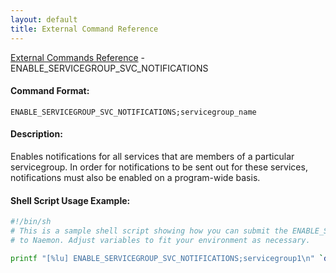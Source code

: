 ```yaml
---
layout: default
title: External Command Reference
---
```


<!--
************************************************
* AUTO GENERATED PAGE - USE ./update SCRIPT
************************************************
-->

<span class="glyphicon glyphicon-arrow-up"></span><a href="index.html"> External Commands Reference</a> - ENABLE_SERVICEGROUP_SVC_NOTIFICATIONS<br>


#### Command Format:

`ENABLE_SERVICEGROUP_SVC_NOTIFICATIONS;servicegroup_name`

#### Description:

Enables notifications for all services that are members of a particular servicegroup. In order for notifications to be sent out for these services, notifications must also be enabled on a program-wide basis.

#### Shell Script Usage Example:

```sh
#!/bin/sh
# This is a sample shell script showing how you can submit the ENABLE_SERVICEGROUP_SVC_NOTIFICATIONS command
# to Naemon. Adjust variables to fit your environment as necessary.

printf "[%lu] ENABLE_SERVICEGROUP_SVC_NOTIFICATIONS;servicegroup1\n" `date +%s` > /var/lib/naemon/naemon.cmd
```



